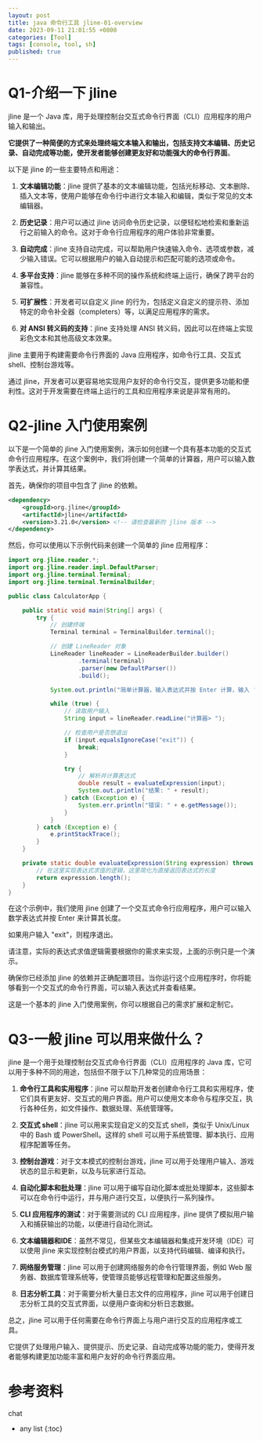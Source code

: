 ```yaml
---
layout: post
title: java 命令行工具 jline-01-overview 
date: 2023-09-11 21:01:55 +0800
categories: [Tool]
tags: [console, tool, sh]
published: true
---
```



# Q1-介绍一下 jline


jline 是一个 Java 库，用于处理控制台交互式命令行界面（CLI）应用程序的用户输入和输出。

**它提供了一种简便的方式来处理终端文本输入和输出，包括支持文本编辑、历史记录、自动完成等功能，使开发者能够创建更友好和功能强大的命令行界面**。

以下是 jline 的一些主要特点和用途：

1. **文本编辑功能**：jline 提供了基本的文本编辑功能，包括光标移动、文本删除、插入文本等，使用户能够在命令行中进行文本输入和编辑，类似于常见的文本编辑器。

2. **历史记录**：用户可以通过 jline 访问命令历史记录，以便轻松地检索和重新运行之前输入的命令。这对于命令行应用程序的用户体验非常重要。

3. **自动完成**：jline 支持自动完成，可以帮助用户快速输入命令、选项或参数，减少输入错误。它可以根据用户的输入自动提示和匹配可能的选项或命令。

4. **多平台支持**：jline 能够在多种不同的操作系统和终端上运行，确保了跨平台的兼容性。

5. **可扩展性**：开发者可以自定义 jline 的行为，包括定义自定义的提示符、添加特定的命令补全器（completers）等，以满足应用程序的需求。

6. **对 ANSI 转义码的支持**：jline 支持处理 ANSI 转义码，因此可以在终端上实现彩色文本和其他高级文本效果。

jline 主要用于构建需要命令行界面的 Java 应用程序，如命令行工具、交互式 shell、控制台游戏等。

通过 jline，开发者可以更容易地实现用户友好的命令行交互，提供更多功能和便利性。这对于开发需要在终端上运行的工具和应用程序来说是非常有用的。


# Q2-jline 入门使用案例

以下是一个简单的 jline 入门使用案例，演示如何创建一个具有基本功能的交互式命令行应用程序。在这个案例中，我们将创建一个简单的计算器，用户可以输入数学表达式，并计算其结果。

首先，确保你的项目中包含了 jline 的依赖。

```xml
<dependency>
    <groupId>org.jline</groupId>
    <artifactId>jline</artifactId>
    <version>3.21.0</version> <!-- 请检查最新的 jline 版本 -->
</dependency>
```

然后，你可以使用以下示例代码来创建一个简单的 jline 应用程序：

```java
import org.jline.reader.*;
import org.jline.reader.impl.DefaultParser;
import org.jline.terminal.Terminal;
import org.jline.terminal.TerminalBuilder;

public class CalculatorApp {

    public static void main(String[] args) {
        try {
            // 创建终端
            Terminal terminal = TerminalBuilder.terminal();

            // 创建 LineReader 对象
            LineReader lineReader = LineReaderBuilder.builder()
                    .terminal(terminal)
                    .parser(new DefaultParser())
                    .build();

            System.out.println("简单计算器，输入表达式并按 Enter 计算，输入 'exit' 退出。");

            while (true) {
                // 读取用户输入
                String input = lineReader.readLine("计算器> ");

                // 检查用户是否想退出
                if (input.equalsIgnoreCase("exit")) {
                    break;
                }

                try {
                    // 解析并计算表达式
                    double result = evaluateExpression(input);
                    System.out.println("结果: " + result);
                } catch (Exception e) {
                    System.err.println("错误: " + e.getMessage());
                }
            }
        } catch (Exception e) {
            e.printStackTrace();
        }
    }

    private static double evaluateExpression(String expression) throws Exception {
        // 在这里实现表达式求值的逻辑，这里简化为直接返回表达式的长度
        return expression.length();
    }
}
```

在这个示例中，我们使用 jline 创建了一个交互式命令行应用程序，用户可以输入数学表达式并按 Enter 来计算其长度。

如果用户输入 "exit"，则程序退出。

请注意，实际的表达式求值逻辑需要根据你的需求来实现，上面的示例只是一个演示。

确保你已经添加 jline 的依赖并正确配置项目。当你运行这个应用程序时，你将能够看到一个交互式的命令行界面，可以输入表达式并查看结果。

这是一个基本的 jline 入门使用案例，你可以根据自己的需求扩展和定制它。


# Q3-一般 jline 可以用来做什么？

jline 是一个用于处理控制台交互式命令行界面（CLI）应用程序的 Java 库，它可以用于多种不同的用途，包括但不限于以下几种常见的应用场景：

1. **命令行工具和实用程序**：jline 可以帮助开发者创建命令行工具和实用程序，使它们具有更友好、交互式的用户界面。用户可以使用文本命令与程序交互，执行各种任务，如文件操作、数据处理、系统管理等。

2. **交互式 shell**：jline 可以用来实现自定义的交互式 shell，类似于 Unix/Linux 中的 Bash 或 PowerShell。这样的 shell 可以用于系统管理、脚本执行、应用程序配置等任务。

3. **控制台游戏**：对于文本模式的控制台游戏，jline 可以用于处理用户输入、游戏状态的显示和更新，以及与玩家进行互动。

4. **自动化脚本和批处理**：jline 可以用于编写自动化脚本或批处理脚本，这些脚本可以在命令行中运行，并与用户进行交互，以便执行一系列操作。

5. **CLI 应用程序的测试**：对于需要测试的 CLI 应用程序，jline 提供了模拟用户输入和捕获输出的功能，以便进行自动化测试。

6. **文本编辑器和IDE**：虽然不常见，但某些文本编辑器和集成开发环境（IDE）可以使用 jline 来实现控制台模式的用户界面，以支持代码编辑、编译和执行。

7. **网络服务管理**：jline 可以用于创建网络服务的命令行管理界面，例如 Web 服务器、数据库管理系统等，使管理员能够远程管理和配置这些服务。

8. **日志分析工具**：对于需要分析大量日志文件的应用程序，jline 可以用于创建日志分析工具的交互式界面，以便用户查询和分析日志数据。

总之，jline 可以用于任何需要在命令行界面上与用户进行交互的应用程序或工具。

它提供了处理用户输入、提供提示、历史记录、自动完成等功能的能力，使得开发者能够构建更加功能丰富和用户友好的命令行界面应用。

# 参考资料

chat

* any list
{:toc}